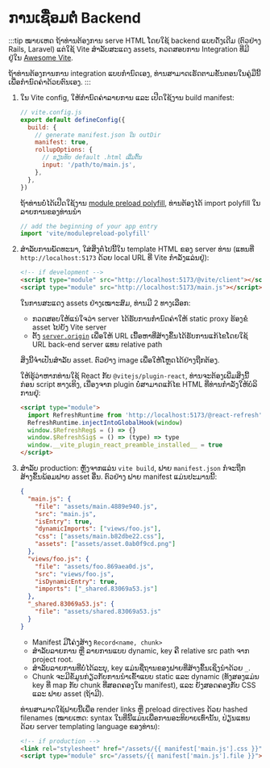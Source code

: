 # ການເຊື່ອມຕໍ່ Backend

:::tip ໝາຍເຫດ
ຖ້າທ່ານຕ້ອງການ serve HTML ໂດຍໃຊ້ backend ແບບດັ່ງເດີມ (ຕົວຢ່າງ Rails, Laravel) ແຕ່ໃຊ້ Vite ສຳລັບສະແດງ assets, ກວດສອບການ Integration ທີ່ມີຢູ່ໃນ [Awesome Vite](https://github.com/vitejs/awesome-vite#integrations-with-backends).

ຖ້າທ່ານຕ້ອງການການ integration ແບບກຳນົດເອງ, ທ່ານສາມາດເຮັດຕາມຂັ້ນຕອນໃນຄູ່ມືນີ້ເພື່ອກຳນົດຄ່າດ້ວຍຕົນເອງ.
:::

1. ໃນ Vite config, ໃຫ້ກຳນົດຄ່າລາຍການ ແລະ ເປີດໃຊ້ງານ build manifest:

   ```js
   // vite.config.js
   export default defineConfig({
     build: {
       // generate manifest.json ໃນ outDir
       manifest: true,
       rollupOptions: {
         // ຂຽນທັບ default .html ເລີ່ມຕົ້ນ
         input: '/path/to/main.js',
       },
     },
   })
   ```

   ຖ້າທ່ານບໍ່ໄດ້ເປີດໃຊ້ງານ [module preload polyfill](/config/build-options.md#build-polyfillmodulepreload), ທ່ານຕ້ອງໄດ້ import  polyfill ໃນລາຍການຂອງທ່ານນຳ

   ```js
   // add the beginning of your app entry
   import 'vite/modulepreload-polyfill'
   ```

2. ສຳລັບການພັດທະນາ, ໃສ່ສິ່ງຕໍ່ໄປນີ້ໃນ template HTML ຂອງ server ທ່ານ (ແທນທີ່ `http://localhost:5173` ດ້ວຍ local URL  ທີ່ Vite ກຳລັງແລ່ນຢູ່):

   ```html
   <!-- if development -->
   <script type="module" src="http://localhost:5173/@vite/client"></script>
   <script type="module" src="http://localhost:5173/main.js"></script>
   ```

   ໃນການສະແດງ assets ຢ່າງເໝາະສົມ, ທ່ານມີ 2 ທາງເລືອກ:

   - ກວດສອບໃຫ້ແນ່ໃຈວ່າ server ໄດ້ຮັບການກຳນົດຄ່າໃຫ້ static proxy ຮ້ອງຂໍ asset ໄປຍັງ Vite server 
   - ຕັ້ງ [`server.origin`](/config/server-options.md#server-origin) ເພື່ອໃຫ້ URL ເນື້ອຫາທີ່ສ້າງຂຶ້ນໄດ້ຮັບການແກ້ໄຂໂດຍໃຊ້ URL back-end server ແທນ relative path 

   ສິ່ງນີ້ຈຳເປັນສຳລັບ asset. ຕົວຢ່າງ image ເພື່ອໃຫ້ໂຫຼດໄດ້ຢ່າງຖືກຕ້ອງ.

   ໃຫ້ຮູ້ວ່າຫາກທ່ານໃຊ້ React ກັບ `@vitejs/plugin-react`, ທ່ານຈະຕ້ອງເພີ່ມສິ່ງນີ້ກ່ອນ script ທາງເທິງ, ເນື່ອງຈາກ plugin ບໍ່ສາມາດແກ້ໄຂ HTML ທີ່ທ່ານກຳລັງໃຫ້ບໍລິການຢຸ່:

   ```html
   <script type="module">
     import RefreshRuntime from 'http://localhost:5173/@react-refresh'
     RefreshRuntime.injectIntoGlobalHook(window)
     window.$RefreshReg$ = () => {}
     window.$RefreshSig$ = () => (type) => type
     window.__vite_plugin_react_preamble_installed__ = true
   </script>
   ```

3. ສຳລັບ production: ຫຼັງຈາກແລ່ນ `vite build`,  ຟາຍ `manifest.json` ກໍຈະຖືກສ້າງຂຶ້ນພ້ອມຟາຍ asset ອື່ນ. ຕົວຢ່າງ ຟາຍ manifest ແມ່ນປະມານນີ້:

   ```json
   {
     "main.js": {
       "file": "assets/main.4889e940.js",
       "src": "main.js",
       "isEntry": true,
       "dynamicImports": ["views/foo.js"],
       "css": ["assets/main.b82dbe22.css"],
       "assets": ["assets/asset.0ab0f9cd.png"]
     },
     "views/foo.js": {
       "file": "assets/foo.869aea0d.js",
       "src": "views/foo.js",
       "isDynamicEntry": true,
       "imports": ["_shared.83069a53.js"]
     },
     "_shared.83069a53.js": {
       "file": "assets/shared.83069a53.js"
     }
   }
   ```

   - Manifest ມີໂຄ່ງສ້າງ `Record<name, chunk>`
   - ສຳລັບລາຍການ ຫຼື ລາຍການແບບ dynamic, key ຄື relative src path ຈາກ project root.
   - ສຳລັບລາຍການທີ່ບໍ່ໄດ້ລະບຸ, key ແມ່ນຊື່ຖານຂອງຟາຍທີ່ສ້າງຂຶ້ນເຊິ່ງນຳດ້ວຍ `_`.   
   - Chunk ຈະມີຂໍ້ມູນກ່ຽວກັບການນຳເຂົ້າແບບ static ແລະ dynamic (ທັງສອງແມ່ນ key ທີ່ map ກັບ chunk ທີ່ສອດຄອງໃນ manifest), ແລະ ຍັງສອດຄອງກັບ CSS ແລະ ຟາຍ asset (ຖ້າມີ).
   
   ທ່ານສາມາດໃຊ້ຟາຍນີ້ເພື່ອ render links ຫຼື preload directives ດ້ວຍ hashed filenames (ໝາຍເຫດ: syntax ໃນທີ່ນີ້ແມ່ນເພື່ອການອະທິບາຍເທົ່ານັ້ນ, ປ່ຽນແທນດ້ວຍ server templating language ຂອງທ່ານ):

   ```html
   <!-- if production -->
   <link rel="stylesheet" href="/assets/{{ manifest['main.js'].css }}" />
   <script type="module" src="/assets/{{ manifest['main.js'].file }}"></script>
   ```
